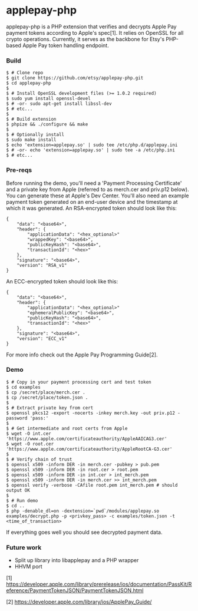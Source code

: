 # applepay-php

applepay-php is a PHP extension that verifies and decrypts Apple Pay payment
tokens according to Apple's spec[1]. It relies on OpenSSL for all crypto
operations. Currently, it serves as the backbone for Etsy's PHP-based Apple Pay
token handling endpoint.

### Build

    $ # Clone repo
    $ git clone https://github.com/etsy/applepay-php.git
    $ cd applepay-php
    $
    $ # Install OpenSSL development files (>= 1.0.2 required)
    $ sudo yum install openssl-devel
    $ # -or- sudo apt-get install libssl-dev
    $ # etc...
    $
    $ # Build extension
    $ phpize && ./configure && make
    $
    $ # Optionally install
    $ sudo make install
    $ echo 'extension=applepay.so' | sudo tee /etc/php.d/applepay.ini
    $ # -or- echo 'extension=applepay.so' | sudo tee -a /etc/php.ini
    $ # etc...

### Pre-reqs

Before running the demo, you'll need a 'Payment Processing Certificate' and a
private key from Apple (referred to as merch.cer and priv.p12 below). You can
generate these at Apple's Dev Center. You'll also need an example payment token
generated on an end-user device and the timestamp at which it was generated. An
RSA-encrypted token should look like this:

    {
        "data": "<base64>",
        "header": {
            "applicationData": "<hex_optional>"
            "wrappedKey": "<base64>",
            "publicKeyHash": "<base64>",
            "transactionId": "<hex>"
        },
        "signature": "<base64>",
        "version": "RSA_v1"
    }

An ECC-encrypted token should look like this:

    {
        "data": "<base64>",
        "header": {
            "applicationData": "<hex_optional>"
            "ephemeralPublicKey": "<base64>",
            "publicKeyHash": "<base64>",
            "transactionId": "<hex>"
        },
        "signature": "<base64>",
        "version": "ECC_v1"
    }

For more info check out the Apple Pay Programming Guide[2].

### Demo

    $ # Copy in your payment processing cert and test token
    $ cd examples
    $ cp /secret/place/merch.cer .
    $ cp /secret/place/token.json .
    $
    $ # Extract private key from cert
    $ openssl pkcs12 -export -nocerts -inkey merch.key -out priv.p12 -password 'pass:'
    $
    $ # Get intermediate and root certs from Apple
    $ wget -O int.cer 'https://www.apple.com/certificateauthority/AppleAAICAG3.cer'
    $ wget -O root.cer 'https://www.apple.com/certificateauthority/AppleRootCA-G3.cer'
    $
    $ # Verify chain of trust
    $ openssl x509 -inform DER -in merch.cer -pubkey > pub.pem
    $ openssl x509 -inform DER -in root.cer > root.pem
    $ openssl x509 -inform DER -in int.cer > int_merch.pem
    $ openssl x509 -inform DER -in merch.cer >> int_merch.pem
    $ openssl verify -verbose -CAfile root.pem int_merch.pem # should output OK
    $
    $ # Run demo
    $ cd ..
    $ php -denable_dl=on -dextension=`pwd`/modules/applepay.so examples/decrypt.php -p <privkey_pass> -c examples/token.json -t <time_of_transaction>

If everything goes well you should see decrypted payment data.

### Future work

* Split up library into libapplepay and a PHP wrapper
* HHVM port

[1] https://developer.apple.com/library/prerelease/ios/documentation/PassKit/Reference/PaymentTokenJSON/PaymentTokenJSON.html

[2] https://developer.apple.com/library/ios/ApplePay_Guide/
